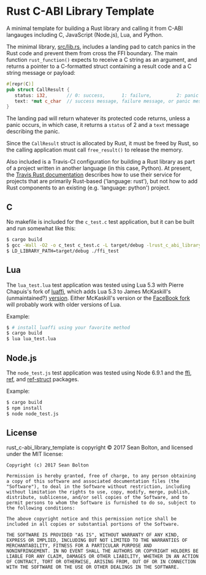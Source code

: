 # Rust C-ABI Library Template

A minimal template for building a Rust library and calling it from C-ABI
langauges including C, JavaScript (Node.js), Lua, and Python.

The minimal library, [src/lib.rs](src/lib.rs), includes a landing pad to catch
panics in the Rust code and prevent them from cross the FFI boundary. The main
function ``rust_function()`` expects to receive a C string as an argument, and
returns a pointer to a C-formatted struct containing a result code and a C
string message or payload:

```rust
#[repr(C)]
pub struct CallResult {
   status: i32,       // 0: success,      1: failure,         2: panic caught
   text: *mut c_char  // success message, failure message, or panic message
}
```

The landing pad will return whatever its protected code returns, unless a
panic occurs, in which case, it returns a ``status`` of 2 and a ``text``
message describing the panic.

Since the ``CallResult`` struct is allocated by Rust, it must be freed by
Rust, so the calling application must call ``free_result()`` to release the
memory.

Also included is a Travis-CI configuration for building a Rust library as part
of a project written in another language (in this case, Python). At present,
the [Travis Rust documentation](https://docs.travis-ci.com/user/languages/rust/)
describes how to use their service for projects that are primarily Rust-based
('language: rust'), but not how to add Rust components to an existing (e.g.
'language: python') project.

## C

No makefile is included for the ``c_test.c`` test application, but it can be
built and run somewhat like this:

```sh
$ cargo build
$ gcc -Wall -O2 -o c_test c_test.c -L target/debug -lrust_c_abi_library_template
$ LD_LIBRARY_PATH=target/debug ./ffi_test
```

## Lua

The ``lua_test.lua`` test application was tested using Lua 5.3 with
Pierre Chapuis's fork of [luaffi](https://github.com/catwell/luaffi), which
adds Lua 5.3 to James McKaskill's (unmaintained?) [version](https://github.com/jmckaskill/luaffi).
Either McKaskill's version or the [FaceBook
fork](https://github.com/facebook/luaffifb) will probably work with older
versions of Lua.

Example:

```sh
$ # install luaffi using your favorite method
$ cargo build
$ lua lua_test.lua
```

## Node.js

The ``node_test.js`` test application was tested using Node 6.9.1 and the
[ffi](https://www.npmjs.com/package/ffi),
[ref](https://www.npmjs.com/package/ref), and
[ref-struct](https://www.npmjs.com/package/ref-struct) packages.

Example:

```sh
$ cargo build
$ npm install
$ node node_test.js
```

## License

rust_c-abi_library_template is copyright © 2017 Sean Bolton, and licensed
under the MIT license:

    Copyright (c) 2017 Sean Bolton

    Permission is hereby granted, free of charge, to any person obtaining
    a copy of this software and associated documentation files (the
    "Software"), to deal in the Software without restriction, including
    without limitation the rights to use, copy, modify, merge, publish,
    distribute, sublicense, and/or sell copies of the Software, and to
    permit persons to whom the Software is furnished to do so, subject to
    the following conditions:

    The above copyright notice and this permission notice shall be
    included in all copies or substantial portions of the Software.

    THE SOFTWARE IS PROVIDED "AS IS", WITHOUT WARRANTY OF ANY KIND,
    EXPRESS OR IMPLIED, INCLUDING BUT NOT LIMITED TO THE WARRANTIES OF
    MERCHANTABILITY, FITNESS FOR A PARTICULAR PURPOSE AND
    NONINFRINGEMENT. IN NO EVENT SHALL THE AUTHORS OR COPYRIGHT HOLDERS BE
    LIABLE FOR ANY CLAIM, DAMAGES OR OTHER LIABILITY, WHETHER IN AN ACTION
    OF CONTRACT, TORT OR OTHERWISE, ARISING FROM, OUT OF OR IN CONNECTION
    WITH THE SOFTWARE OR THE USE OR OTHER DEALINGS IN THE SOFTWARE.
